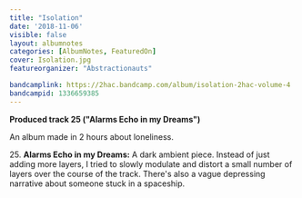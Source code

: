 ```yaml
---
title: "Isolation"
date: '2018-11-06'
visible: false
layout: albumnotes
categories: [AlbumNotes, FeaturedOn]
cover: Isolation.jpg
featureorganizer: "Abstractionauts"

bandcamplink: https://2hac.bandcamp.com/album/isolation-2hac-volume-4
bandcampid: 1336659385
---
```

**Produced track 25 ("Alarms Echo in my Dreams")**

An album made in 2 hours about loneliness.

25\. **Alarms Echo in my Dreams:** A dark ambient piece. Instead of just adding more layers, I tried to slowly modulate and distort a small number of layers over the course of the track. There's also a vague depressing narrative about someone stuck in a spaceship.
